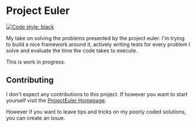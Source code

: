 # Project Euler

[![Code style: black](https://img.shields.io/badge/code%20style-black-000000.svg)](https://github.com/python/black)

My take on solving the problems presented by the project euler.
I'm trying to build a nice framework around it, actively writing tests
for every problem I solve and evaluate the time the code takes to execute.

This is work in progress.

## Contributing

I don't expect any contributions to this project. If however you want to start yourself
visit the [ProjectEuler Homepage](https://projecteuler.net/).

However if you want to leave tips and tricks on my poorly coded solutions, you can
create an issue.
